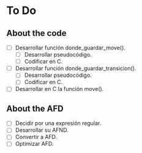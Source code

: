 To Do
=====

About the code
--------------
- [ ] Desarrollar función donde_guardar_move().
  - [ ] Desarrollar pseudocódigo.
  - [ ] Codificar en C.
- [ ] Desarrollar función donde_guardar_transicion().
  - [ ] Desarrollar pseudocódigo.
  - [ ] Codificar en C.
- [ ] Desarrollar en C la función move().

About the AFD
-------------
- [ ] Decidir por una expresión regular.
- [ ] Desarrollar su AFND.
- [ ] Convertir a AFD.
- [ ] Optimizar AFD.
